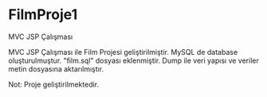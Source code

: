 # FilmProje1
MVC JSP Çalışması

MVC JSP Çalışması ile Film Projesi geliştirilmiştir. 
MySQL de database oluşturulmuştur. "film.sql" dosyası eklenmiştir. Dump ile veri yapısı ve veriler metin dosyasına aktarılmıştır.

Not: Proje geliştirilmektedir.
